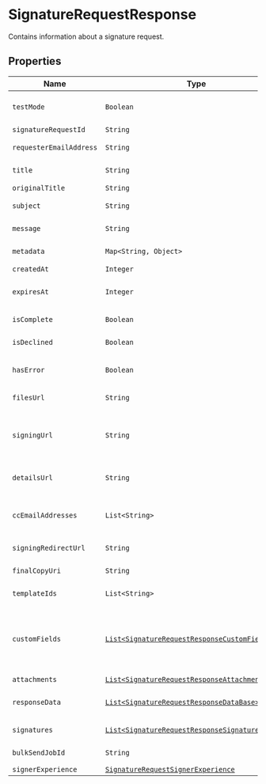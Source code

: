 

# SignatureRequestResponse

Contains information about a signature request.

## Properties

| Name | Type | Description | Notes |
|------------ | ------------- | ------------- | -------------|
| `testMode` | ```Boolean``` |  Whether this is a test signature request. Test requests have no legal value. Defaults to `false`.  |  |
| `signatureRequestId` | ```String``` |  The id of the SignatureRequest.  |  |
| `requesterEmailAddress` | ```String``` |  The email address of the initiator of the SignatureRequest.  |  |
| `title` | ```String``` |  The title the specified Account uses for the SignatureRequest.  |  |
| `originalTitle` | ```String``` |  Default Label for account.  |  |
| `subject` | ```String``` |  The subject in the email that was initially sent to the signers.  |  |
| `message` | ```String``` |  The custom message in the email that was initially sent to the signers.  |  |
| `metadata` | ```Map<String, Object>``` |  The metadata attached to the signature request.  |  |
| `createdAt` | ```Integer``` |  Time the signature request was created.  |  |
| `expiresAt` | ```Integer``` |  The time when the signature request will expire unsigned signatures. See [Signature Request Expiration Date](https://developers.hellosign.com/docs/signature-request/expiration/) for details.  |  |
| `isComplete` | ```Boolean``` |  Whether or not the SignatureRequest has been fully executed by all signers.  |  |
| `isDeclined` | ```Boolean``` |  Whether or not the SignatureRequest has been declined by a signer.  |  |
| `hasError` | ```Boolean``` |  Whether or not an error occurred (either during the creation of the SignatureRequest or during one of the signings).  |  |
| `filesUrl` | ```String``` |  The URL where a copy of the request&#39;s documents can be downloaded.  |  |
| `signingUrl` | ```String``` |  The URL where a signer, after authenticating, can sign the documents. This should only be used by users with existing Dropbox Sign accounts as they will be required to log in before signing.  |  |
| `detailsUrl` | ```String``` |  The URL where the requester and the signers can view the current status of the SignatureRequest.  |  |
| `ccEmailAddresses` | ```List<String>``` |  A list of email addresses that were CCed on the SignatureRequest. They will receive a copy of the final PDF once all the signers have signed.  |  |
| `signingRedirectUrl` | ```String``` |  The URL you want the signer redirected to after they successfully sign.  |  |
| `finalCopyUri` | ```String``` |  The path where the completed document can be downloaded  |  |
| `templateIds` | ```List<String>``` |  Templates IDs used in this SignatureRequest (if any).  |  |
| `customFields` | [```List<SignatureRequestResponseCustomFieldBase>```](SignatureRequestResponseCustomFieldBase.md) |  An array of Custom Field objects containing the name and type of each custom field.<br><br>* Text Field uses `SignatureRequestResponseCustomFieldText`<br>* Checkbox Field uses `SignatureRequestResponseCustomFieldCheckbox`  |  |
| `attachments` | [```List<SignatureRequestResponseAttachment>```](SignatureRequestResponseAttachment.md) |  Signer attachments.  |  |
| `responseData` | [```List<SignatureRequestResponseDataBase>```](SignatureRequestResponseDataBase.md) |  An array of form field objects containing the name, value, and type of each textbox or checkmark field filled in by the signers.  |  |
| `signatures` | [```List<SignatureRequestResponseSignatures>```](SignatureRequestResponseSignatures.md) |  An array of signature objects, 1 for each signer.  |  |
| `bulkSendJobId` | ```String``` |  The ID of the Bulk Send job which sent the signature request, if applicable.  |  |
| `signerExperience` | [```SignatureRequestSignerExperience```](SignatureRequestSignerExperience.md) |    |  |



